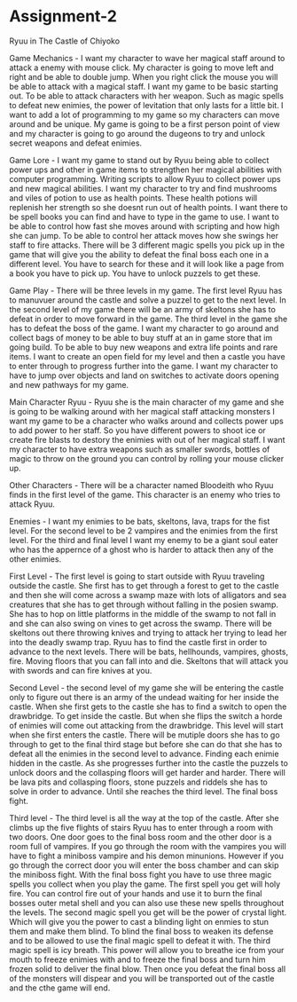 # Assignment-2

Ryuu in The Castle of Chiyoko 

Game Mechanics - I want my character to wave her magical staff around to attack a enemy with mouse click. My character is going to move left and right and be able to double jump. When you right click the mouse you will be able to attack with a magical staff. I want my game to be basic starting out. To be able to attack characters with her weapon. Such as magic spells to defeat new enimies, the power of levitation that only lasts for a little bit.
I want to add a lot of programming to my game so my characters can move around and be unique. My game is going to be a first person point of view and my character is going to go around the dugeons to try and unlock secret weapons and defeat enimies.

Game Lore - I want my game to stand out by Ryuu being able to collect power ups and other in game items to strengthen her magical abilities with computer programming. Writing scripts to allow Ryuu to collect power ups and new magical abilities.  I want my character to try and find mushrooms and viles of potion to use as health points. These health potions will replenish her strength so she doesnt run out of health points. I want there to be spell books you can find and have to type in the game to use. I want to be able to control how fast she moves around with scripting and how high she can jump. To be able to control her attack moves how she swings her staff to fire attacks. There will be 3 different magic spells you pick up in the game that will give you the ability to defeat the final boss each one in a different level. You have to search for these and it will look like a page from a book you have to pick up. You have to unlock puzzels to get these.

Game Play - There will be three levels in my game. The first level Ryuu has to manuvuer around the castle and solve a puzzel to get to the next level. In the second level of my game there will be an army of skeltons she has to defeat in order to move forward in the game. The third level in the game she has to defeat the boss of the game.  I want my character to go around and collect bags of money to be able to buy stuff at an in game store that im going build. To be able to buy new weapons and extra life points and rare items. I want to create an open field for my level and then a castle you have to enter through to progress further into the game. I want my character to have to jump over objects and land on switches to activate doors opening and new pathways for my game.

Main Character Ryuu - Ryuu she is the main character of my game and she is going to be walking around with her magical staff attacking monsters I want my game to be a character who walks around and collects power ups to add power to her staff. So you have different powers to shoot ice or create fire blasts to destory the enimies with out of her magical staff. I want my character to have extra weapons such as smaller swords, bottles of magic to throw on the ground you can control by rolling your mouse clicker up.

Other Characters - There will be a character named Bloodeith who Ryuu finds in the first level of the game. This character is an enemy who tries to attack Ryuu. 

Enemies - I want my enimies to be bats, skeltons, lava, traps for the fist level. For the second level to be 2 vampires and the enimies from the first level. For the third and final level I want my enemy to be a giant soul eater who has the appernce of a ghost who is harder to attack then any of the other enimies. 

First Level - The first level is going to start outside with Ryuu traveling outside the castle. She first has to get through a forest to get to the castle and then she will come across a swamp maze with lots of alligators and sea creatures that she has to get through without falling in the posien swamp. She has to hop on little platforms in the middle of the swamp to not fall in and she can also swing on vines to get across the swamp. There will be skeltons out there throwing knives and trying to attack her trying to lead her into the deadly swamp trap. Ryuu has to find the castle first in order to advance to the next levels. There will be bats, hellhounds, vampires, ghosts, fire. Moving floors that you can fall into and die. Skeltons that will attack you with swords and can fire knives at you. 

Second Level - the second level of my game she will be entering the castle only to figure out there is an army of the undead waiting for her inside the castle. When she first gets to the castle she has to find a switch to open the drawbridge. To get inside the castle. But when she flips the switch a horde of enimies will come out attacking from the drawbridge. This level will start when she first enters the castle. There will be mutiple doors she has to go through to get to the final third stage but before she can do that she has to defeat all the enimies in the second level to advance. Finding each enimie hidden in the castle. As she progresses further into the castle the puzzels to unlock doors and the collasping floors will get harder and harder. There will be lava pits and collasping floors, stone puzzels and riddels she has to solve in order to advance. Until she reaches the third level. The final boss fight.
 
Third level - The third level is all the way at the top of the castle. After she climbs up the five flights of stairs Ryuu has to enter through a room with two doors. One door goes to the final boss room and the other door is a room full of vampires. If you go through the room with the vampires you will have to fight a miniboss vampire and his demon minunions. However if you go through the correct door you will enter the boss chamber and can skip the miniboss fight. With the final boss fight you have to use three magic spells you collect when you play the game. The first spell you get will holy fire. You can control fire out of your hands and use it to burn the final bosses outer metal shell and you can also use these new spells throughout the levels. The second magic spell you get will be the power of crystal light. Which will give you the power to cast a blinding light on enmies to stun them and make them blind. To blind the final boss to weaken its defense and to be allowed to use the final magic spell to defeat it with. The third magic spell is icy breath. This power will allow you to breathe ice from your mouth to freeze enimies with and to freeze the final boss and turn him frozen solid to deliver the final blow. Then once you defeat the final boss all of the monsters will dispear and you will be transported out of the castle and the cthe game will end. 
